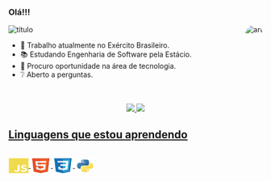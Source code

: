 ### Olá!!! ###
<img align="right" alt="art" height="150" style="border-radius:50px;" src="![download](https://github.com/IuryDiasCoelho/IuryDiasCoelho/assets/148260236/cc732923-d296-49e0-97fc-66c20b63cdb3)
 ">
 ![título](https://github.com/IuryDiasCoelho/IuryDiasCoelho/assets/148260236/cc732923-d296-49e0-97fc-66c20b63cdb3)
- 🔭 Trabalho atualmente no Exército Brasileiro. <br>
- 📚 Estudando Engenharia de Software pela Estácio. <br>
- 💬 Procuro oportunidade na área de tecnologia. <br>
- ❔ Aberto a perguntas.<br>
<br>
<br>
<div align="center">
  <a href="https://github.com/IuryDiasCoelho">
  <img height="150em" src="https://github-readme-stats.vercel.app/api?username=IuryDiasCoelho&show_icons=true&theme=dracula&include_all_commits=true&count_private=true"/>
  <img height="150em" src="https://github-readme-stats.vercel.app/api/top-langs/?username=IuryDiasCoelho&layout=compact&langs_count=7&theme=dracula"/>
</div>

## Linguagens que estou aprendendo 

<div style="display: inline_block"><br>
  <img align="center" alt="Js" height="30" width="40" src="https://raw.githubusercontent.com/devicons/devicon/master/icons/javascript/javascript-plain.svg">
  <img align="center" alt="HTML" height="30" width="40" src="https://raw.githubusercontent.com/devicons/devicon/master/icons/html5/html5-original.svg">
  <img align="center" alt="CSS" height="30" width="40" src="https://raw.githubusercontent.com/devicons/devicon/master/icons/css3/css3-original.svg">
  <img align="center" alt="Python" height="30" width="40" src="https://raw.githubusercontent.com/devicons/devicon/master/icons/python/python-original.svg">
</div>

